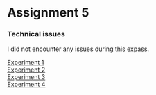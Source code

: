 # Assignment 5 
### Technical issues
I did not encounter any issues during this expass.

[Experiment 1](https://github.com/crissb3/dat250/tree/master/assignment5/demo)  
[Experiment 2](https://github.com/crissb3/dat250/tree/master/assignment5/springboot)  
[Experiment 3](https://github.com/crissb3/dat250/tree/master/assignment5/RESTfulwebservice/RESTfulwebservice)  
[Experiment 4](https://github.com/crissb3/dat250/tree/master/assignment5/accessing-data-jpa)  
